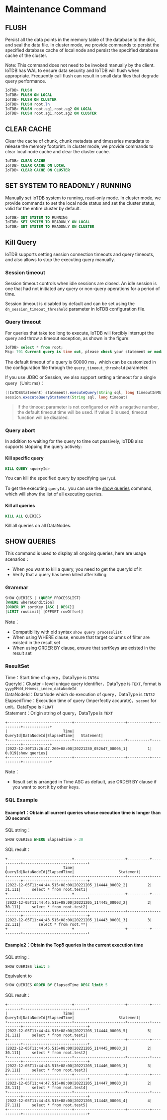 <!--

    Licensed to the Apache Software Foundation (ASF) under one
    or more contributor license agreements.  See the NOTICE file
    distributed with this work for additional information
    regarding copyright ownership.  The ASF licenses this file
    to you under the Apache License, Version 2.0 (the
    "License"); you may not use this file except in compliance
    with the License.  You may obtain a copy of the License at
    
        http://www.apache.org/licenses/LICENSE-2.0
    
    Unless required by applicable law or agreed to in writing,
    software distributed under the License is distributed on an
    "AS IS" BASIS, WITHOUT WARRANTIES OR CONDITIONS OF ANY
    KIND, either express or implied.  See the License for the
    specific language governing permissions and limitations
    under the License.

-->

# Maintenance Command
## FLUSH

Persist all the data points in the memory table of the database to the disk, and seal the data file. In cluster mode, we provide commands to persist the specified database cache of local node and persist the specified database cache of the cluster.

Note: This command does not need to be invoked manually by the client. IoTDB has WAL to ensure data security
and IoTDB will flush when appropriate.
Frequently call flush can result in small data files that degrade query performance.

```sql
IoTDB> FLUSH 
IoTDB> FLUSH ON LOCAL
IoTDB> FLUSH ON CLUSTER
IoTDB> FLUSH root.ln
IoTDB> FLUSH root.sg1,root.sg2 ON LOCAL
IoTDB> FLUSH root.sg1,root.sg2 ON CLUSTER
```

## CLEAR CACHE

Clear the cache of chunk, chunk metadata and timeseries metadata to release the memory footprint. In cluster mode, we provide commands to clear local node cache and clear the cluster cache.

```sql
IoTDB> CLEAR CACHE
IoTDB> CLEAR CACHE ON LOCAL
IoTDB> CLEAR CACHE ON CLUSTER
```


## SET SYSTEM TO READONLY / RUNNING

Manually set IoTDB system to running, read-only mode. In cluster mode, we provide commands to set the local node status and set the cluster status, valid for the entire cluster by default.

```sql
IoTDB> SET SYSTEM TO RUNNING
IoTDB> SET SYSTEM TO READONLY ON LOCAL
IoTDB> SET SYSTEM TO READONLY ON CLUSTER
```


## Kill Query

IoTDB supports setting session connection timeouts and query timeouts, and also allows to stop the executing query manually.

### Session timeout

Session timeout controls when idle sessions are closed. An idle session is one that had not initiated any query or non-query operations for a period of time.

Session timeout is disabled by default and can be set using the `dn_session_timeout_threshold` parameter in IoTDB configuration file.

### Query timeout

For queries that take too long to execute, IoTDB will forcibly interrupt the query and throw a timeout exception, as shown in the figure: 

```sql
IoTDB> select * from root;
Msg: 701 Current query is time out, please check your statement or modify timeout parameter.
```

The default timeout of a query is 60000 ms，which can be customized in the configuration file through the `query_timeout_threshold` parameter.

If you use JDBC or Session, we also support setting a timeout for a single query（Unit: ms）：

```java
((IoTDBStatement) statement).executeQuery(String sql, long timeoutInMS)
session.executeQueryStatement(String sql, long timeout)
```


> If the timeout parameter is not configured or with a negative number, the default timeout time will be used. 
> If value 0 is used, timeout function will be disabled.

### Query abort

In addition to waiting for the query to time out passively, IoTDB also supports stopping the query actively:

#### Kill specific query

```sql
KILL QUERY <queryId>
```

You can kill the specified query by specifying `queryId`.

To get the executing `queryId`，you can use the [show queries](#show-queries) command, which will show the list of all executing queries.

#### Kill all queries

```sql
KILL ALL QUERIES
```

Kill all queries on all DataNodes.

## SHOW QUERIES

This command is used to display all ongoing queries, here are usage scenarios：
- When you want to kill a query, you need to get the queryId of it
- Verify that a query has been killed after killing

### Grammar

```SQL
SHOW QUERIES | (QUERY PROCESSLIST)
[WHERE whereCondition]
[ORDER BY sortKey {ASC | DESC}]
[LIMIT rowLimit] [OFFSET rowOffset]
```
Note：
- Compatibility with old syntax `show query processlist`
- When using WHERE clause, ensure that target columns of filter are existed in the result set
- When using ORDER BY clause, ensure that sortKeys are existed in the result set

### ResultSet
Time：Start time of query，DataType is `INT64`  
QueryId：Cluster - level unique query identifier，DataType is `TEXT`, format is `yyyyMMdd_HHmmss_index_dataNodeId`  
DataNodeId：DataNode which do execution of query，DataType is `INT32`  
ElapsedTime：Execution time of query (Imperfectly accurate)，`second` for unit，DataType is `FLOAT`  
Statement：Origin string of query，DataType is `TEXT`

```
+-----------------------------+-----------------------+----------+-----------+------------+
|                         Time|                QueryId|DataNodeId|ElapsedTime|   Statement|
+-----------------------------+-----------------------+----------+-----------+------------+
|2022-12-30T13:26:47.260+08:00|20221230_052647_00005_1|         1|      0.019|show queries|
+-----------------------------+-----------------------+----------+-----------+------------+
```
Note：
- Result set is arranged in Time ASC as default, use ORDER BY clause if you want to sort it by other keys.

### SQL Example
#### Example1：Obtain all current queries whose execution time is longer than 30 seconds

SQL string：
```SQL
SHOW QUERIES WHERE ElapsedTime > 30
```

SQL result：
```
+-----------------------------+-----------------------+----------+-----------+-----------------------------+
|                         Time|                QueryId|DataNodeId|ElapsedTime|                    Statement|
+-----------------------------+-----------------------+----------+-----------+-----------------------------+
|2022-12-05T11:44:44.515+08:00|20221205_114444_00002_2|         2|     31.111|     select * from root.test1|
+-----------------------------+-----------------------+----------+-----------+-----------------------------+
|2022-12-05T11:44:45.515+08:00|20221205_114445_00003_2|         2|     30.111|     select * from root.test2|
+-----------------------------+-----------------------+----------+-----------+-----------------------------+
|2022-12-05T11:44:43.515+08:00|20221205_114443_00001_3|         3|     32.111|        select * from root.**|
+-----------------------------+-----------------------+----------+-----------+-----------------------------+
```

#### Example2：Obtain the Top5 queries in the current execution time

SQL string：
```SQL
SHOW QUERIES limit 5
```

Equivalent to
```SQL
SHOW QUERIES ORDER BY ElapsedTime DESC limit 5
```

SQL result：
```
+-----------------------------+-----------------------+----------+-----------+-----------------------------+
|                         Time|                QueryId|DataNodeId|ElapsedTime|                    Statement|
+-----------------------------+-----------------------+----------+-----------+-----------------------------+
|2022-12-05T11:44:44.515+08:00|20221205_114444_00003_5|         5|     31.111|     select * from root.test1|
+-----------------------------+-----------------------+----------+-----------+-----------------------------+
|2022-12-05T11:44:45.515+08:00|20221205_114445_00003_2|         2|     30.111|     select * from root.test2|
+-----------------------------+-----------------------+----------+-----------+-----------------------------+
|2022-12-05T11:44:46.515+08:00|20221205_114446_00003_3|         3|     29.111|     select * from root.test3|
+-----------------------------+-----------------------+----------+-----------+-----------------------------+
|2022-12-05T11:44:47.515+08:00|20221205_114447_00003_2|         2|     28.111|     select * from root.test4|
+-----------------------------+-----------------------+----------+-----------+-----------------------------+
|2022-12-05T11:44:48.515+08:00|20221205_114448_00003_4|         4|     27.111|     select * from root.test5|
+-----------------------------+-----------------------+----------+-----------+-----------------------------+
```

